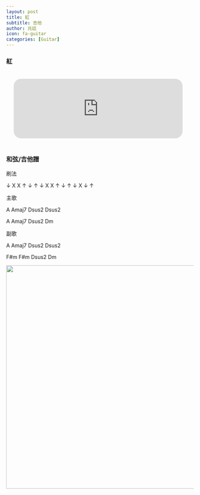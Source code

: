 ```yaml
---
layout: post
title: 紅
subtitle: 吉他
author: 兆廷
icon: fa-guitar
categories: [Guitar]
---
```


<h3>紅</h3>
<iframe width="90%" height="160" src="https://clyp.it/4gq5xrnk/widget" frameborder="0" style="margin: 20px;  border-radius: 20px;"></iframe>

<h3>和弦/吉他譜</h3>


刷法

↓ X X ↑ ↓ ↑    ↓ X X ↑ ↓ ↑    ↓ X ↓ ↑

主歌

A Amaj7 Dsus2 Dsus2

A Amaj7 Dsus2 Dm 


副歌

A Amaj7 Dsus2 Dsus2

F#m F#m Dsus2 Dm

  <img src="https://jtchen0528.github.io/blog/assets/files/吉他譜_紅.jpg" class="responsive" width="600" height="400" style="max-width: 100%;  height: auto;">


<br>
